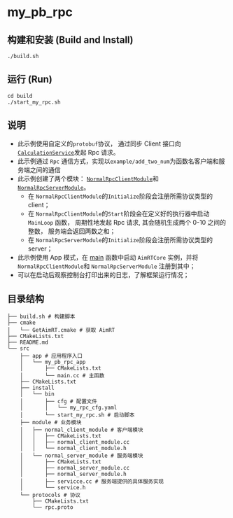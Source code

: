 # my_pb_rpc

## 构建和安装 (Build and Install)

```
./build.sh
```

## 运行 (Run)

```
cd build
./start_my_rpc.sh
```

## 说明

- 此示例使用自定义的`protobuf`协议， 通过同步 Client 接口向[`CalculationService`](./src/protocols/rpc.proto)发起 Rpc 请求。
- 此示例通过 `Rpc` 通信方式，实现以`example/add_two_num`为函数名客户端和服务端之间的通信
- 此示例创建了两个模块： [`NormalRpcClientModule`](./src/module/normal_client_module)和 [`NormalRpcServerModule`](./src/module/normal_server_module)。
  - 在 `NormalRpcClientModule`的`Initialize`阶段会注册所需协议类型的 client；
  - 在 `NormalRpcClientModule`的`Start`阶段会在定义好的执行器中启动 `MainLoop` 函数， 周期性地发起 Rpc 请求, 其会随机生成两个 0-10 之间的整数， 服务端会返回两数之和；
  - 在 `NormalRpcServerModule`的`Initialize`阶段会注册所需协议类型的 server；
- 此示例使用 App 模式，在 [main](./src/app/my_pb_channel_app/main.cc) 函数中启动 `AimRTCore` 实例，并将 `NormalRpcClientModule`和 `NormalRpcServerModule` 注册到其中；
- 可以在启动后观察控制台打印出来的日志，了解框架运行情况；

## 目录结构

```shell
├── build.sh # 构建脚本
├── cmake
│   └── GetAimRT.cmake # 获取 AimRT
├── CMakeLists.txt
├── README.md
└── src
    ├── app # 应用程序入口
    │   └── my_pb_rpc_app
    │       ├── CMakeLists.txt
    │       └── main.cc # 主函数
    ├── CMakeLists.txt
    ├── install
    │   └── bin
    │       ├── cfg # 配置文件
    │       │   └── my_rpc_cfg.yaml
    │       └── start_my_rpc.sh # 启动脚本
    ├── module # 业务模块
    │   ├── normal_client_module # 客户端模块
    │   │   ├── CMakeLists.txt
    │   │   ├── normal_client_module.cc
    │   │   └── normal_client_module.h
    │   └── normal_server_module # 服务端模块
    │       ├── CMakeLists.txt
    │       ├── normal_server_module.cc
    │       ├── normal_server_module.h
    │       ├── servicce.cc # 服务端提供的具体服务实现
    │       └── service.h
    └── protocols # 协议
        ├── CMakeLists.txt
        └── rpc.proto
```
